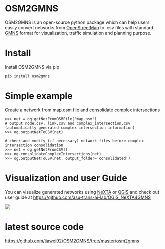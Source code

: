 # OSM2GMNS

OSM2GMNS is an open-source python package which can help users easily convert
networks from [OpenStreetMap](https://www.openstreetmap.org/) to .csv files with
standard [GMNS](https://github.com/zephyr-data-specs/GMNS) format for
visualization, traffic simulation and planning purpose.

# Install

Install OSM2GMNS via pip

~~~~~~~~~~~~~~~~~~~~~~~~~~~~~~~~~~~~~~~~~~~~~~~~~~~~~~~~~~~~~~~~~~~~~~~~~~~~~~~~
pip install osm2gmns
~~~~~~~~~~~~~~~~~~~~~~~~~~~~~~~~~~~~~~~~~~~~~~~~~~~~~~~~~~~~~~~~~~~~~~~~~~~~~~~~

# Simple example

Create a network from map.osm file and consolidate complex intersections

~~~~~~~~~~~~~~~~~~~~~~~~~~~~~~~~~~~~~~~~~~~~~~~~~~~~~~~~~~~~~~~~~~~~~~~~~~~~~~~~
>>> net = og.getNetFromOSMFile('map.osm')
# output node.csv, link.csv and complex_intersection.csv (automatically generated complex intersection information)
>>> og.outputNetToCSV(net)  

# check and modify (if necessary) network files before complex intersection consolidation
>>> net = og.getNetFromCSV()
>>> og.consolidateComplexIntersections(net)
>>> og.outputNetToCSV(net, output_folder='consolidated')
~~~~~~~~~~~~~~~~~~~~~~~~~~~~~~~~~~~~~~~~~~~~~~~~~~~~~~~~~~~~~~~~~~~~~~~~~~~~~~~~

# Visualization and user Guide 

You can visualize generated networks using
[NeXTA](https://github.com/asu-trans-ai-lab/DTALite/tree/main/release) or [QGIS](https://qgis.org/)
and check out user guide at https://github.com/asu-trans-ai-lab/QGIS_NeXTA4GMNS

![](<https://github.com/jiawei92/OSM2GMNS/blob/master/test/asu.PNG>)

# latest source code 
https://github.com/jiawei92/OSM2GMNS/tree/master/osm2gmns


